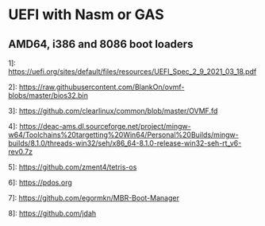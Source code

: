 UEFI with Nasm  or GAS
======================

AMD64, i386 and 8086 boot loaders
---------------------------------


1]: https://uefi.org/sites/default/files/resources/UEFI_Spec_2_9_2021_03_18.pdf

2]: https://raw.githubusercontent.com/BlankOn/ovmf-blobs/master/bios32.bin

3]: https://github.com/clearlinux/common/blob/master/OVMF.fd

4]: https://deac-ams.dl.sourceforge.net/project/mingw-w64/Toolchains%20targetting%20Win64/Personal%20Builds/mingw-builds/8.1.0/threads-win32/seh/x86_64-8.1.0-release-win32-seh-rt_v6-rev0.7z

5]: https://github.com/zment4/tetris-os

6]: https://pdos.org

7]: https://github.com/egormkn/MBR-Boot-Manager

8]: https://github.com/jdah

